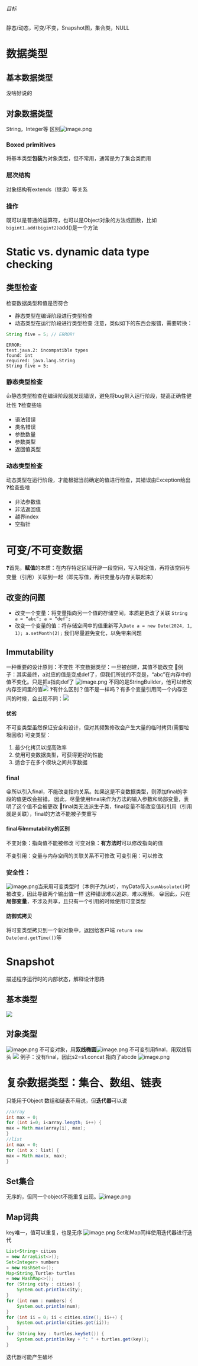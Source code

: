 ###### 目标
静态/动态，可变/不变，Snapshot图，集合类，NULL
# 数据类型
## 基本数据类型
没啥好说的
## 对象数据类型
String，Integer等
区别![image.png](https://s2.loli.net/2024/05/26/9EFUAtrvbKayho3.png)
### Boxed primitives
将基本类型**包装**为对象类型，但不常用，通常是为了集合类而用
### 层次结构
对象结构有extends（继承）等关系
### 操作
既可以是普通的运算符，也可以是Object对象的方法或函数，比如`bigint1.add(bigint2)`add()是一个方法
# Static vs. dynamic data type checking
## 类型检查
检查数据类型和值是否符合
+ 静态类型在编译阶段进行类型检查
+ 动态类型在运行阶段进行类型检查
注意，类似如下的东西会报错，需要转换：
```Java
String five = 5; // ERROR!
```
```
ERROR:
test.java.2: incompatible types 
found: int
required: java.lang.String
String five = 5;
```
### 静态类型检查
👍静态类型检查在编译阶段就发现错误，避免将bug带入运行阶段，提高正确性健壮性
❓检查些啥
+ 语法错误
+ 类名错误
+ 参数数量
+ 参数类型
+ 返回值类型
### 动态类型检查
动态类型在运行阶段，才能根据当前确定的值进行检查，其错误由Exception给出
❓检查些啥
+ 非法参数值
+ 非法返回值
+ 越界index
+ 空指针
# 可变/不可变数据
❓首先，**赋值**的本质：在内存特定区域开辟一段空间，写入特定值，再将该空间与变量（引用）关联到一起（即先写值，再讲变量与内存关联起来）
## 改变的问题
+ 改变一个变量：将变量指向另一个值的存储空间，本质是更改了关联
  `String a = “abc”; a = “def”;`
+ 改变一个变量的值：将存储空间中的值重新写入`Date a = new Date(2024, 1, 1); a.setMonth(2);`
我们尽量避免变化，以免带来问题
## Immutability
一种重要的设计原则：不变性
不变数据类型：一旦被创建，其值不能改变
🌰例子：其实最终，a对应的值是变成def了，但我们所说的不变是，“abc”在内存中的值不变化。只是把a指向def了
![image.png](https://s2.loli.net/2024/05/27/NlkCZeqhbaDjX5B.png)
不同的是StringBuilder，他可以修改内存空间里的值![](https://s2.loli.net/2024/05/27/zPJxpsVTHjo6iWZ.png)
❓有什么区别？值不是一样吗？有多个变量引用同一个内存空间的时候，会出现不同：![](https://s2.loli.net/2024/05/27/kl4XEjMsmxDT3u6.png)
#### 优劣
不可变类型虽然保证安全和设计，但对其频繁修改会产生大量的临时拷贝(需要垃圾回收)
可变类型：
1. 最少化拷贝以提高效率
2. 使用可变数据类型，可获得更好的性能
3. 适合于在多个模块之间共享数据
### final
😀所以引入final，不能改变指向关系。如果这是不变数据类型，则添加final的字段的值更改会报错。
因此，尽量使用final来作为方法的输入参数和局部变量，表明了这个值不会被更改
📕final类无法派生子类，final变量不能改变值和引用（引用就是关联），final的方法不能被子类重写
#### final与Immutability的区别
不变对象：指向值不能被修改
可变对象：**有方法时**可以修改指向的值

不变引用：变量与内存空间的关联关系不可修改
可变引用：可以修改
### 安全性：
![image.png](https://s2.loli.net/2024/05/27/uyPBLNFAeSdGf4Y.png)当采用可变类型时（本例子为List），myData传入`sumAbsolute()`时被改变，因此导致两个输出值一样
这种错误难以追踪，难以理解。
😀因此，只在**局部变量**，不涉及共享，且只有一个引用的时候使用可变类型
#### 防御式拷贝
将可变类型拷贝到一个新对象中，返回给客户端
`return new Date(end.getTime())`等
# Snapshot
描述程序运行时的内部状态，解释设计思路
## 基本类型
![](https://s2.loli.net/2024/05/27/y5bJwRNu6jkGIcf.png)
## 对象类型
![image.png](https://s2.loli.net/2024/05/27/ltjeHRFndLamfUW.png)
不可变对象，用**双线椭圆**![image.png](https://s2.loli.net/2024/05/27/nuNo4mjD18wrFCQ.png)
不可变引用final，用双线箭头
![](https://s2.loli.net/2024/05/27/WebYA8pDVaZSkhr.png)
例子：没有final，因此s2=s1.concat 指向了abcde
![image.png](https://s2.loli.net/2024/05/27/Hu5ZA6yBTNorh8z.png)

# 复杂数据类型：集合、数组、链表
只能用于Object
数组和链表不用说，但**迭代器**可以说
```Java
//array
int max = 0;
for (int i=0; i<array.length; i++) {
max = Math.max(array[i], max);
}
//list
int max = 0;
for (int x : list) {
max = Math.max(x, max);
}
```
## Set集合
无序的，但同一个object不能重复出现。![image.png](https://s2.loli.net/2024/05/27/63x5mGcaSoMTAsJ.png)
## Map词典
key唯一，值可以重复，也是无序
![image.png](https://s2.loli.net/2024/05/27/vQkdZrjFxEloiSm.png)
Set和Map同样使用迭代器进行迭代
```Java
List<String> cities        
= new ArrayList<>();
Set<Integer> numbers 
= new HashSet<>();
Map<String,Turtle> turtles 
= new HashMap<>();
for (String city : cities) {
    System.out.println(city);
}
for (int num : numbers) {
    System.out.println(num);
}
for (int ii = 0; ii < cities.size(); ii++) {
    System.out.println(cities.get(ii));
}
for (String key : turtles.keySet()) {
    System.out.println(key + ": " + turtles.get(key));
}
```

迭代器可能产生破坏

